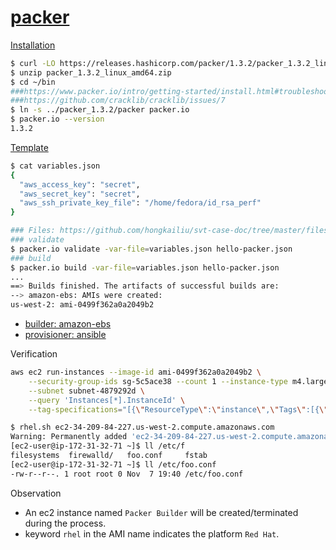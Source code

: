 # [packer](https://github.com/hashicorp/packer)

[Installation](https://www.packer.io/intro/getting-started/install.html#precompiled-binaries)

```bash
$ curl -LO https://releases.hashicorp.com/packer/1.3.2/packer_1.3.2_linux_amd64.zip
$ unzip packer_1.3.2_linux_amd64.zip
$ cd ~/bin
###https://www.packer.io/intro/getting-started/install.html#troubleshooting
###https://github.com/cracklib/cracklib/issues/7
$ ln -s ../packer_1.3.2/packer packer.io
$ packer.io --version
1.3.2

```

[Template](https://www.packer.io/docs/templates/index.html)

```bash
$ cat variables.json 
{
  "aws_access_key": "secret",
  "aws_secret_key": "secret",
  "aws_ssh_private_key_file": "/home/fedora/id_rsa_perf"
}

### Files: https://github.com/hongkailiu/svt-case-doc/tree/master/files/packer/hello
### validate
$ packer.io validate -var-file=variables.json hello-packer.json
### build
$ packer.io build -var-file=variables.json hello-packer.json
...
==> Builds finished. The artifacts of successful builds are:
--> amazon-ebs: AMIs were created:
us-west-2: ami-0499f362a0a2049b2

```

* [builder: amazon-ebs](https://www.packer.io/docs/builders/amazon-ebs.html)
* [provisioner: ansible](https://www.packer.io/docs/provisioners/ansible.html)

Verification

```bash
aws ec2 run-instances --image-id ami-0499f362a0a2049b2 \
    --security-group-ids sg-5c5ace38 --count 1 --instance-type m4.large --key-name id_rsa_perf \
    --subnet subnet-4879292d \
    --query 'Instances[*].InstanceId' \
    --tag-specifications="[{\"ResourceType\":\"instance\",\"Tags\":[{\"Key\":\"Name\",\"Value\":\"qe-hongkliu-packer-test\"}]}]"

$ rhel.sh ec2-34-209-84-227.us-west-2.compute.amazonaws.com
Warning: Permanently added 'ec2-34-209-84-227.us-west-2.compute.amazonaws.com,34.209.84.227' (ECDSA) to the list of known hosts.
[ec2-user@ip-172-31-32-71 ~]$ ll /etc/f
filesystems  firewalld/   foo.conf     fstab        
[ec2-user@ip-172-31-32-71 ~]$ ll /etc/foo.conf 
-rw-r--r--. 1 root root 0 Nov  7 19:40 /etc/foo.conf


```

Observation

* An ec2 instance named `Packer Builder` will be created/terminated during the process.
* keyword `rhel` in the AMI name indicates the platform `Red Hat`. 


